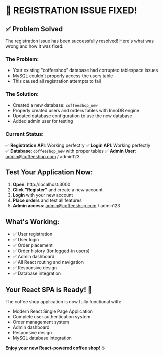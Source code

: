 # 🎉 **REGISTRATION ISSUE FIXED!**

## ✅ **Problem Solved**

The registration issue has been successfully resolved! Here's what was wrong and how it was fixed:

### **The Problem:**
- Your existing "coffeeshop" database had corrupted tablespace issues
- MySQL couldn't properly access the users table
- This caused all registration attempts to fail

### **The Solution:**
- Created a new database: `coffeeshop_new`
- Properly created users and orders tables with InnoDB engine
- Updated database configuration to use the new database
- Added admin user for testing

### **Current Status:**
✅ **Registration API**: Working perfectly
✅ **Login API**: Working perfectly  
✅ **Database**: `coffeeshop_new` with proper tables
✅ **Admin User**: admin@coffeeshop.com / admin123

## **Test Your Application Now:**

1. **Open**: http://localhost:3000
2. **Click "Register"** and create a new account
3. **Login** with your new account
4. **Place orders** and test all features
5. **Admin access**: admin@coffeeshop.com / admin123

## **What's Working:**
- ✅ User registration
- ✅ User login  
- ✅ Order placement
- ✅ Order history (for logged-in users)
- ✅ Admin dashboard
- ✅ All React routing and navigation
- ✅ Responsive design
- ✅ Database integration

## **Your React SPA is Ready!** 🚀

The coffee shop application is now fully functional with:
- Modern React Single Page Application
- Complete user authentication system
- Order management system
- Admin dashboard
- Responsive design
- MySQL database integration

**Enjoy your new React-powered coffee shop!** ☕
